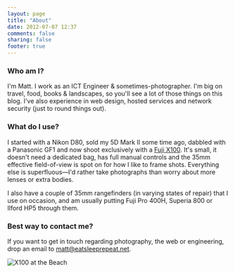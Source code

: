 ```yaml
---
layout: page
title: "About"
date: 2012-07-07 12:37
comments: false
sharing: false
footer: true
---
```


### Who am I?

I'm Matt. I work as an ICT Engineer & sometimes-photographer. I'm big on travel, food, books & landscapes, so you'll see a lot of those things on this blog. I've also experience in web design, hosted services and network security (just to round things out).

### What do I use?

I started with a Nikon D80, sold my 5D Mark II some time ago, dabbled with a Panasonic GF1 and now shoot exclusively with a [Fuji X100](http://www.amazon.com/gp/product/B0043RS864/ref=as_li_ss_tl?ie=UTF8&tag=eatsleeprepea-20). It's small, it doesn't need a dedicated bag, has full manual controls and the 35mm effective field-of-view is spot on for how I like to frame shots. Everything else is superfluous—I'd rather take photographs than worry about more lenses or extra bodies.

I also have a couple of 35mm rangefinders (in varying states of repair) that I use on occasion, and am usually putting Fuji Pro 400H, Superia 800 or Ilford HP5 through them.

### Best way to contact me?

If you want to get in touch regarding photography, the web or engineering, drop an email to <matt@eatsleeprepeat.net>.

![X100 at the Beach](http://static.eatsleeprepeat.net/2012/x100_beach_crop-1100.jpg)